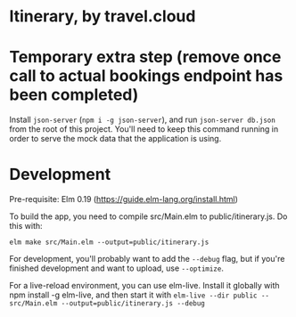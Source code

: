 # Itinerary, by travel.cloud

# Temporary extra step (remove once call to actual bookings endpoint has been completed)
Install `json-server` (`npm i -g json-server`), and run `json-server db.json` from the root of this project. You'll need to keep this command running in order to serve the mock data that the application is using.

# Development

Pre-requisite: Elm 0.19 (https://guide.elm-lang.org/install.html)

To build the app, you need to compile src/Main.elm to public/itinerary.js. Do this with:

```elm make src/Main.elm --output=public/itinerary.js```

For development, you'll probably want to add the `--debug` flag, but if you're finished development and want to upload, use `--optimize`.

For a live-reload environment, you can use elm-live. Install it globally with npm install -g elm-live, and then start it with ```elm-live --dir public -- src/Main.elm --output=public/itinerary.js --debug```

